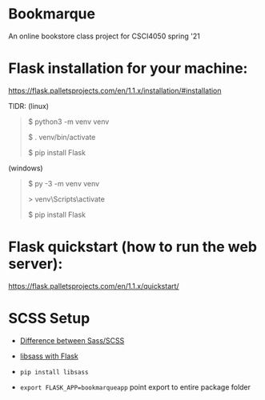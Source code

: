 # Bookmarque
An online bookstore class project for CSCI4050 spring '21

# Flask installation for your machine:
https://flask.palletsprojects.com/en/1.1.x/installation/#installation

TlDR:
(linux)
> $ python3 -m venv venv
>
> $ . venv/bin/activate
>
> $ pip install Flask

(windows)
> $ py -3 -m venv venv
>
> \> venv\Scripts\activate
>
> $ pip install Flask


# Flask quickstart (how to run the web server):
https://flask.palletsprojects.com/en/1.1.x/quickstart/

# SCSS Setup
- [Difference between Sass/SCSS](https://www.geeksforgeeks.org/what-is-the-difference-between-scss-and-sass)
- [libsass with Flask](https://sass.github.io/libsass-python/frameworks/flask.html)

- `pip install libsass`
- `export FLASK_APP=bookmarqueapp` point export to entire package folder

